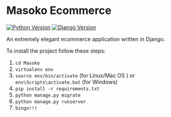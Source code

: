 # Masoko Ecommerce

[![Python Version](https://img.shields.io/badge/python-3.5-brightgreen.svg)](https://python.org)
[![Django Version](https://img.shields.io/badge/django-3.0.4-brightgreen.svg)](https://djangoproject.com)

An extremely elegant ecommerce application written in Django.

To install the project follow these steps:

1. `cd Masoko`
1. `virtualenv env`
1. `source env/bin/activate` (for Linux/Mac OS ) or `env\Scripts\activate.bat` (for Windows)
1. `pip install -r requirements.txt`
1. `python manage.py migrate`
1. `python manage.py runserver`
1. `bingo!!!`


